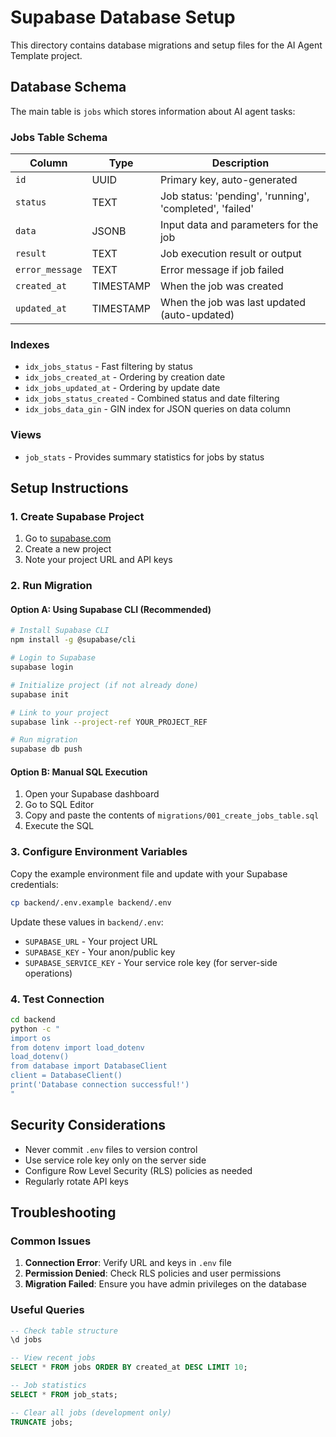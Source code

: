 # Supabase Database Setup

This directory contains database migrations and setup files for the AI Agent Template project.

## Database Schema

The main table is `jobs` which stores information about AI agent tasks:

### Jobs Table Schema

| Column | Type | Description |
|--------|------|-------------|
| `id` | UUID | Primary key, auto-generated |
| `status` | TEXT | Job status: 'pending', 'running', 'completed', 'failed' |
| `data` | JSONB | Input data and parameters for the job |
| `result` | TEXT | Job execution result or output |
| `error_message` | TEXT | Error message if job failed |
| `created_at` | TIMESTAMP | When the job was created |
| `updated_at` | TIMESTAMP | When the job was last updated (auto-updated) |

### Indexes

- `idx_jobs_status` - Fast filtering by status
- `idx_jobs_created_at` - Ordering by creation date
- `idx_jobs_updated_at` - Ordering by update date
- `idx_jobs_status_created` - Combined status and date filtering
- `idx_jobs_data_gin` - GIN index for JSON queries on data column

### Views

- `job_stats` - Provides summary statistics for jobs by status

## Setup Instructions

### 1. Create Supabase Project

1. Go to [supabase.com](https://supabase.com)
2. Create a new project
3. Note your project URL and API keys

### 2. Run Migration

#### Option A: Using Supabase CLI (Recommended)

```bash
# Install Supabase CLI
npm install -g @supabase/cli

# Login to Supabase
supabase login

# Initialize project (if not already done)
supabase init

# Link to your project
supabase link --project-ref YOUR_PROJECT_REF

# Run migration
supabase db push
```

#### Option B: Manual SQL Execution

1. Open your Supabase dashboard
2. Go to SQL Editor
3. Copy and paste the contents of `migrations/001_create_jobs_table.sql`
4. Execute the SQL

### 3. Configure Environment Variables

Copy the example environment file and update with your Supabase credentials:

```bash
cp backend/.env.example backend/.env
```

Update these values in `backend/.env`:
- `SUPABASE_URL` - Your project URL
- `SUPABASE_KEY` - Your anon/public key
- `SUPABASE_SERVICE_KEY` - Your service role key (for server-side operations)

### 4. Test Connection

```bash
cd backend
python -c "
import os
from dotenv import load_dotenv
load_dotenv()
from database import DatabaseClient
client = DatabaseClient()
print('Database connection successful!')
"
```

## Security Considerations

- Never commit `.env` files to version control
- Use service role key only on the server side
- Configure Row Level Security (RLS) policies as needed
- Regularly rotate API keys

## Troubleshooting

### Common Issues

1. **Connection Error**: Verify URL and keys in `.env` file
2. **Permission Denied**: Check RLS policies and user permissions
3. **Migration Failed**: Ensure you have admin privileges on the database

### Useful Queries

```sql
-- Check table structure
\d jobs

-- View recent jobs
SELECT * FROM jobs ORDER BY created_at DESC LIMIT 10;

-- Job statistics
SELECT * FROM job_stats;

-- Clear all jobs (development only)
TRUNCATE jobs;
``` 